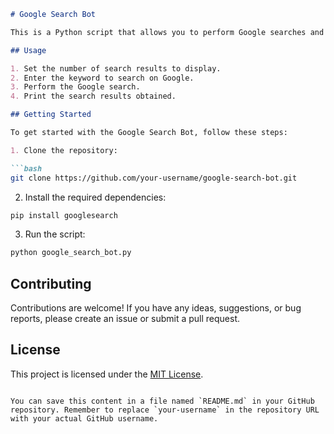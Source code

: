 
```markdown
# Google Search Bot

This is a Python script that allows you to perform Google searches and display the search results. It uses the `googlesearch` library to interact with the Google search engine.

## Usage

1. Set the number of search results to display.
2. Enter the keyword to search on Google.
3. Perform the Google search.
4. Print the search results obtained.

## Getting Started

To get started with the Google Search Bot, follow these steps:

1. Clone the repository:

```bash
git clone https://github.com/your-username/google-search-bot.git
```

2. Install the required dependencies:

```bash
pip install googlesearch
```

3. Run the script:

```bash
python google_search_bot.py
```

## Contributing

Contributions are welcome! If you have any ideas, suggestions, or bug reports, please create an issue or submit a pull request.

## License

This project is licensed under the [MIT License](LICENSE).
```

You can save this content in a file named `README.md` in your GitHub repository. Remember to replace `your-username` in the repository URL with your actual GitHub username.